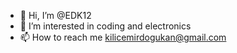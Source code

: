 - 👋 Hi, I’m @EDK12
- 👀 I’m interested in coding and electronics
- 📫 How to reach me kilicemirdogukan@gmail.com

<!---
EDK12/EDK12 is a ✨ special ✨ repository because its `README.md` (this file) appears on your GitHub profile.
You can click the Preview link to take a look at your changes.
--->
